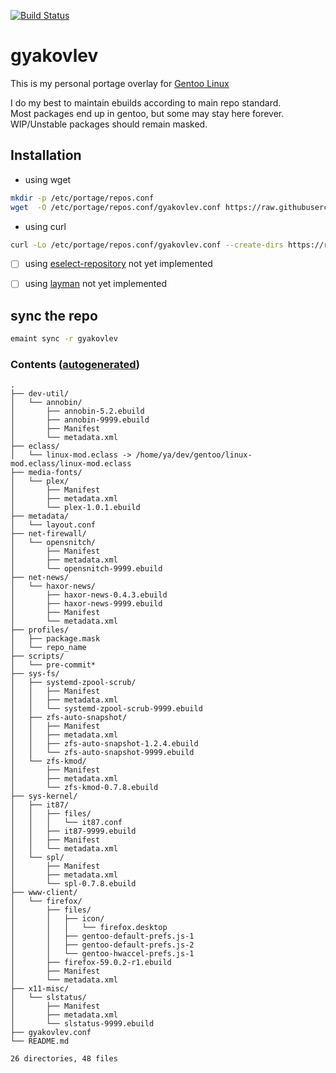 [![Build Status](https://travis-ci.org/gyakovlev/gentoo-overlay.svg?branch=master)](https://travis-ci.org/gyakovlev/gentoo-overlay)
# gyakovlev 
This is my personal portage overlay for [Gentoo Linux](https://gentoo.org/)

I do my best to maintain ebuilds according to main repo standard.  
Most packages end up in gentoo, but some may stay here forever.  
WIP/Unstable packages should remain masked.  

## Installation

- using wget
```sh
mkdir -p /etc/portage/repos.conf
wget  -O /etc/portage/repos.conf/gyakovlev.conf https://raw.githubusercontent.com/gyakovlev/gentoo-overlay/master/gyakovlev.conf
```

- using curl
```sh
curl -Lo /etc/portage/repos.conf/gyakovlev.conf --create-dirs https://raw.githubusercontent.com/gyakovlev/gentoo-overlay/master/gyakovlev.conf
```


- [ ] using [eselect-repository](https://packages.gentoo.org/packages/app-eselect/eselect-repository) not yet implemented
- [ ] using [layman](https://packages.gentoo.org/packages/app-portage/layman) not yet implemented


## sync the repo

```sh
emaint sync -r gyakovlev
```

### Contents ([autogenerated](scripts/pre-commit))
[comment]: # (text below will be generated using pre-commit hook. this line is not visible when rendered.)
```Hack
.
├── dev-util/
│   └── annobin/
│       ├── annobin-5.2.ebuild
│       ├── annobin-9999.ebuild
│       ├── Manifest
│       └── metadata.xml
├── eclass/
│   └── linux-mod.eclass -> /home/ya/dev/gentoo/linux-mod.eclass/linux-mod.eclass
├── media-fonts/
│   └── plex/
│       ├── Manifest
│       ├── metadata.xml
│       └── plex-1.0.1.ebuild
├── metadata/
│   └── layout.conf
├── net-firewall/
│   └── opensnitch/
│       ├── Manifest
│       ├── metadata.xml
│       └── opensnitch-9999.ebuild
├── net-news/
│   └── haxor-news/
│       ├── haxor-news-0.4.3.ebuild
│       ├── haxor-news-9999.ebuild
│       ├── Manifest
│       └── metadata.xml
├── profiles/
│   ├── package.mask
│   └── repo_name
├── scripts/
│   └── pre-commit*
├── sys-fs/
│   ├── systemd-zpool-scrub/
│   │   ├── Manifest
│   │   ├── metadata.xml
│   │   └── systemd-zpool-scrub-9999.ebuild
│   ├── zfs-auto-snapshot/
│   │   ├── Manifest
│   │   ├── metadata.xml
│   │   ├── zfs-auto-snapshot-1.2.4.ebuild
│   │   └── zfs-auto-snapshot-9999.ebuild
│   └── zfs-kmod/
│       ├── Manifest
│       ├── metadata.xml
│       └── zfs-kmod-0.7.8.ebuild
├── sys-kernel/
│   ├── it87/
│   │   ├── files/
│   │   │   └── it87.conf
│   │   ├── it87-9999.ebuild
│   │   ├── Manifest
│   │   └── metadata.xml
│   └── spl/
│       ├── Manifest
│       ├── metadata.xml
│       └── spl-0.7.8.ebuild
├── www-client/
│   └── firefox/
│       ├── files/
│       │   ├── icon/
│       │   │   └── firefox.desktop
│       │   ├── gentoo-default-prefs.js-1
│       │   ├── gentoo-default-prefs.js-2
│       │   └── gentoo-hwaccel-prefs.js-1
│       ├── firefox-59.0.2-r1.ebuild
│       ├── Manifest
│       └── metadata.xml
├── x11-misc/
│   └── slstatus/
│       ├── Manifest
│       ├── metadata.xml
│       └── slstatus-9999.ebuild
├── gyakovlev.conf
└── README.md

26 directories, 48 files
```

